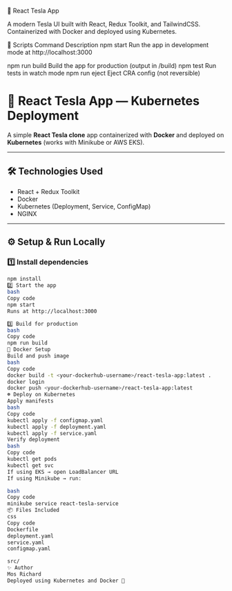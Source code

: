 🚗 React Tesla App

A modern Tesla UI built with React, Redux Toolkit, and TailwindCSS.
Containerized with Docker and deployed using Kubernetes.

🧩 Scripts
Command	Description
npm start	Run the app in development mode at http://localhost:3000

npm run build	Build the app for production (output in /build)
npm test	Run tests in watch mode
npm run eject	Eject CRA config (not reversible)


# 🚗 React Tesla App — Kubernetes Deployment

A simple **React Tesla clone** app containerized with **Docker** and deployed on **Kubernetes** (works with Minikube or AWS EKS).

---

## 🛠️ Technologies Used
- React + Redux Toolkit  
- Docker  
- Kubernetes (Deployment, Service, ConfigMap)  
- NGINX  

---

## ⚙️ Setup & Run Locally

### 1️⃣ Install dependencies
```bash
npm install
2️⃣ Start the app
bash
Copy code
npm start
Runs at http://localhost:3000

3️⃣ Build for production
bash
Copy code
npm run build
🐳 Docker Setup
Build and push image
bash
Copy code
docker build -t <your-dockerhub-username>/react-tesla-app:latest .
docker login
docker push <your-dockerhub-username>/react-tesla-app:latest
☸️ Deploy on Kubernetes
Apply manifests
bash
Copy code
kubectl apply -f configmap.yaml
kubectl apply -f deployment.yaml
kubectl apply -f service.yaml
Verify deployment
bash
Copy code
kubectl get pods
kubectl get svc
If using EKS → open LoadBalancer URL
If using Minikube → run:

bash
Copy code
minikube service react-tesla-service
📦 Files Included
css
Copy code
Dockerfile
deployment.yaml
service.yaml
configmap.yaml

src/
✨ Author
Mos Richard
Deployed using Kubernetes and Docker 🚀
